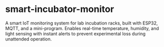# smart-incubator-monitor
A smart IoT monitoring system for lab incubation racks, built with ESP32, MQTT, and a mini-program. Enables real-time temperature, humidity, and light sensing with instant alerts to prevent experimental loss during unattended operation.
